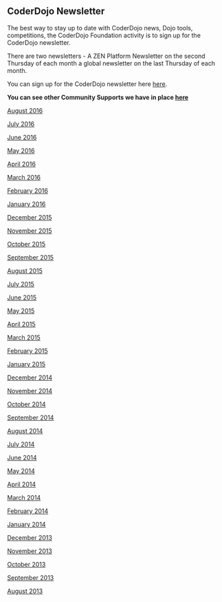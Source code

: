 ## CoderDojo Newsletter

The best way to stay up to date with CoderDojo news, Dojo tools,
competitions, the CoderDojo Foundation activity is to sign up for the
CoderDojo newsletter.

There are two newsletters - A ZEN Platform Newsletter on the second
Thursday of each month a global newsletter on the last Thursday of each
month.

You can sign up for the CoderDojo newsletter here
[here](http://coderdojo.us7.list-manage1.com/subscribe?u=2a6f801544720bd8779bcf1c5&id=0594476f5e).

**You can see other Community Supports we have in place
[here](Community_Support.md)**

[August 2016](http://us7.campaign-archive1.com/?u=2a6f801544720bd8779bcf1c5&id=0490a6df5c)

[July 2016](http://us7.campaign-archive1.com/?u=2a6f801544720bd8779bcf1c5&id=50f2bc9265)

[June 2016](http://us7.campaign-archive2.com/?u=2a6f801544720bd8779bcf1c5&id=3ab09827f0)

[May 2016](http://us7.campaign-archive1.com/?u=2a6f801544720bd8779bcf1c5&id=9ce51ce4c2)

[April 2016](http://us7.campaign-archive2.com/?u=2a6f801544720bd8779bcf1c5&id=8166073e74)

[March 2016](http://us7.campaign-archive2.com/?u=2a6f801544720bd8779bcf1c5&id=1bf6099f62)

[February 2016](http://us7.campaign-archive1.com/?u=2a6f801544720bd8779bcf1c5&id=0690427245)

[January 2016](http://us7.campaign-archive1.com/?u=2a6f801544720bd8779bcf1c5&id=148bf8ba09)

[December 2015](http://us7.campaign-archive2.com/?u=2a6f801544720bd8779bcf1c5&id=7e232043fe)

[November 2015](http://us7.campaign-archive2.com/?u=2a6f801544720bd8779bcf1c5&id=a95bb1f42d)

[October 2015](http://us7.campaign-archive2.com/?u=2a6f801544720bd8779bcf1c5&id=b337d7310c)

[September 2015](http://us7.campaign-archive2.com/?u=2a6f801544720bd8779bcf1c5&id=02746cbe8d)

[August 2015](http://us7.campaign-archive2.com/?u=2a6f801544720bd8779bcf1c5&id=14bac85bd9)

[July 2015](http://us7.campaign-archive1.com/?u=2a6f801544720bd8779bcf1c5&id=4960fef5af)

[June 2015](http://us7.campaign-archive1.com/?u=2a6f801544720bd8779bcf1c5&id=489c4508b9)

[May 2015](http://us7.campaign-archive2.com/?u=2a6f801544720bd8779bcf1c5&id=6e1f13fb18)

[April 2015](http://us7.campaign-archive2.com/?u=2a6f801544720bd8779bcf1c5&id=26b642b708)

[March 2015](http://us7.campaign-archive1.com/?u=2a6f801544720bd8779bcf1c5&id=8c066da005)

[February 2015](http://us7.campaign-archive1.com/?u=2a6f801544720bd8779bcf1c5&id=b6b74c081d)

[January 2015](http://us7.campaign-archive2.com/?u=2a6f801544720bd8779bcf1c5&id=def694ab63)

[December 2014](http://us7.campaign-archive1.com/?u=2a6f801544720bd8779bcf1c5&id=2fd636fdd6)

[November 2014](http://us7.campaign-archive1.com/?u=2a6f801544720bd8779bcf1c5&id=43aeb4cb33)

[October 2014](http://us7.campaign-archive1.com/?u=2a6f801544720bd8779bcf1c5&id=3203e95f6a)

[September 2014](http://us7.campaign-archive2.com/?u=2a6f801544720bd8779bcf1c5&id=832e5aff22)

[August 2014](http://us7.campaign-archive2.com/?u=2a6f801544720bd8779bcf1c5&id=f35d7e7719)

[July 2014](http://us7.campaign-archive2.com/?u=2a6f801544720bd8779bcf1c5&id=c10ebf7dca)

[June 2014](http://us7.campaign-archive1.com/?u=2a6f801544720bd8779bcf1c5&id=d821810a5f)

[May 2014](http://us7.campaign-archive2.com/?u=2a6f801544720bd8779bcf1c5&id=0dac9d8fdc)

[April 2014](http://us7.campaign-archive2.com/?u=2a6f801544720bd8779bcf1c5&id=a536186858)

[March 2014](http://us7.campaign-archive1.com/?u=2a6f801544720bd8779bcf1c5&id=c5c1bf2ea5)

[February 2014](http://us7.campaign-archive2.com/?u=2a6f801544720bd8779bcf1c5&id=ef147ce69c)

[January 2014](http://us7.campaign-archive2.com/?u=2a6f801544720bd8779bcf1c5&id=0a2e2f8a3a)

[December 2013](http://us7.campaign-archive2.com/?u=2a6f801544720bd8779bcf1c5&id=e2946badda)

[November 2013](http://us7.campaign-archive2.com/?u=2a6f801544720bd8779bcf1c5&id=80fec82b91)

[October 2013](http://us7.campaign-archive2.com/?u=2a6f801544720bd8779bcf1c5&id=616f55b0d8)

[September 2013](http://us7.campaign-archive1.com/?u=2a6f801544720bd8779bcf1c5&id=7ceaf232a3)

[August 2013](http://us7.campaign-archive1.com/?u=2a6f801544720bd8779bcf1c5&id=e7b5921b79)
